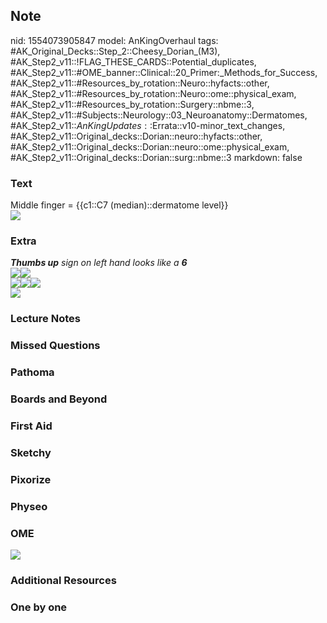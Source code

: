 ## Note
nid: 1554073905847
model: AnKingOverhaul
tags: #AK_Original_Decks::Step_2::Cheesy_Dorian_(M3), #AK_Step2_v11::!FLAG_THESE_CARDS::Potential_duplicates, #AK_Step2_v11::#OME_banner::Clinical::20_Primer:_Methods_for_Success, #AK_Step2_v11::#Resources_by_rotation::Neuro::hyfacts::other, #AK_Step2_v11::#Resources_by_rotation::Neuro::ome::physical_exam, #AK_Step2_v11::#Resources_by_rotation::Surgery::nbme::3, #AK_Step2_v11::#Subjects::Neurology::03_Neuroanatomy::Dermatomes, #AK_Step2_v11::$AnKingUpdates::$Errata::v10-minor_text_changes, #AK_Step2_v11::Original_decks::Dorian::neuro::hyfacts::other, #AK_Step2_v11::Original_decks::Dorian::neuro::ome::physical_exam, #AK_Step2_v11::Original_decks::Dorian::surg::nbme::3
markdown: false

### Text
<div>
  Middle finger = {{c1::C7 (median)::dermatome level}}
</div>
<div style="font-weight: bold;"><img src=
"paste-458513528651777.jpg"></div>

### Extra
<div>
  <i><b>Thumbs up</b> sign on left hand looks like a <b>6</b></i>
</div>
<div>
  <i><img src="paste-458526413553665%20(1).jpg"><img src=
  "paste-460746911645697.jpg"></i>
</div>
<div>
  <i><img src="paste-866672860725249.jpg"><img src=
  "paste-198612172669293.jpg"><img src=
  "paste-295197397221379.jpg"></i>
</div>
<div>
  <i><img src="paste-2477947021688833.jpg"></i>
</div>

### Lecture Notes


### Missed Questions


### Pathoma


### Boards and Beyond


### First Aid


### Sketchy


### Pixorize


### Physeo


### OME
<div class="ome-widget">
  <a href="https://onlinemeded.org/spa/surgery?ref=anki"><img src=
  "_OME_AnkiFlashcards_Topic_2.png"></a>
</div>

### Additional Resources


### One by one

